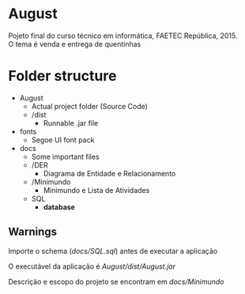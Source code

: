 # August
Pojeto final do curso técnico em informática, FAETEC República, 2015.<br/>
O tema é venda e entrega de quentinhas

# Folder structure
* August 
	* Actual project folder (Source Code)
	* /dist
		* Runnable .jar file
* fonts
	* Segoe UI font pack
* docs 
	* Some important files
	* /DER
		* Diagrama de Entidade e Relacionamento
	* /Minimundo
		* Minimundo e Lista de Atividades
	* SQL
		* **database**

## Warnings
Importe o schema (*docs/SQL.sql*) antes de executar a aplicação

O executável da aplicação é *August/dist/August.jar*

Descrição e escopo do projeto se encontram em *docs/Minimundo*